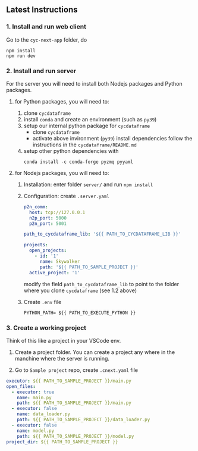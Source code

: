 ## Latest Instructions

### 1. Install and run web client

Go to the `cyc-next-app` folder, do

```
npm install
npm run dev
```

### 2. Install and run server

For the server you will need to install both Nodejs packages and Python packages.

1. for Python packages, you will need to:
   1. clone `cycdataframe`
   1. install `conda` and create an environment (such as `py39`)
   1. setup our internal python package for `cycdataframe`
      - clone `cycdataframe`
      - activate above invironment (`py39`) install dependencies follow the instructions in the `cycdataframe/README.md`
   1. setup other python dependencies with
      ```
      conda install -c conda-forge pyzmq pyyaml
      ```
2. for Nodejs packages, you will need to:

   1. Installation: enter folder `server/` and run `npm install`
   2. Configuration: create `.server.yaml`

      ```yaml
      p2n_comm:
        host: tcp://127.0.0.1
        n2p_port: 5000
        p2n_port: 5001

      path_to_cycdataframe_lib: '${{ PATH_TO_CYCDATAFRAME_LIB }}'

      projects:
        open_projects:
          - id: '1'
            name: Skywalker
            path: '${{ PATH_TO_SAMPLE_PROJECT }}'
        active_project: '1'
      ```

      modify the field `path_to_cycdataframe_lib` to point to the folder where you clone `cycdataframe` (see 1.2 above)

   3. Create `.env` file
      ```shell
      PYTHON_PATH= ${{ PATH_TO_EXECUTE_PYTHON }}
      ```

### 3. Create a working project

Think of this like a project in your VSCode env.

1. Create a project folder. You can create a project any where in the manchine where the server is running.

2. Go to `Sample project` repo, create `.cnext.yaml` file

```yaml
executor: ${{ PATH_TO_SAMPLE_PROJECT }}/main.py
open_files:
  - executor: true
    name: main.py
    path: ${{ PATH_TO_SAMPLE_PROJECT }}/main.py
  - executor: false
    name: data_loader.py
    path: ${{ PATH_TO_SAMPLE_PROJECT }}/data_loader.py
  - executor: false
    name: model.py
    path: ${{ PATH_TO_SAMPLE_PROJECT }}/model.py
project_dir: ${{ PATH_TO_SAMPLE_PROJECT }}
```
